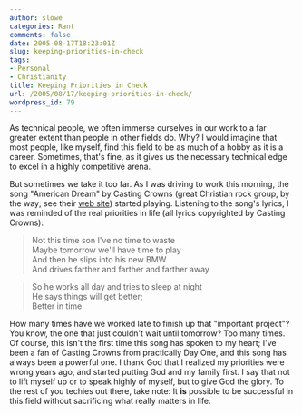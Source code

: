 ```yaml
---
author: slowe
categories: Rant
comments: false
date: 2005-08-17T18:23:01Z
slug: keeping-priorities-in-check
tags:
- Personal
- Christianity
title: Keeping Priorities in Check
url: /2005/08/17/keeping-priorities-in-check/
wordpress_id: 79
---
```


As technical people, we often immerse ourselves in our work to a far greater extent than people in other fields do. Why? I would imagine that most people, like myself, find this field to be as much of a hobby as it is a career. Sometimes, that's fine, as it gives us the necessary technical edge to excel in a highly competitive arena.

But sometimes we take it too far. As I was driving to work this morning, the song "American Dream" by Casting Crowns (great Christian rock group, by the way; see their [web site](http://www.castingcrowns.org/)) started playing. Listening to the song's lyrics, I was reminded of the real priorities in life (all lyrics copyrighted by Casting Crowns):

>Not this time son I've no time to waste  
Maybe tomorrow we'll have time to play  
And then he slips into his new BMW  
And drives farther and farther and farther away

>So he works all day and tries to sleep at night  
He says things will get better;  
Better in time

How many times have we worked late to finish up that "important project"? You know, the one that just couldn't wait until tomorrow? Too many times. Of course, this isn't the first time this song has spoken to my heart; I've been a fan of Casting Crowns from practically Day One, and this song has always been a powerful one. I thank God that I realized my priorities were wrong years ago, and started putting God and my family first. I say that not to lift myself up or to speak highly of myself, but to give God the glory. To the rest of you techies out there, take note: It **is** possible to be successful in this field without sacrificing what really matters in life.
